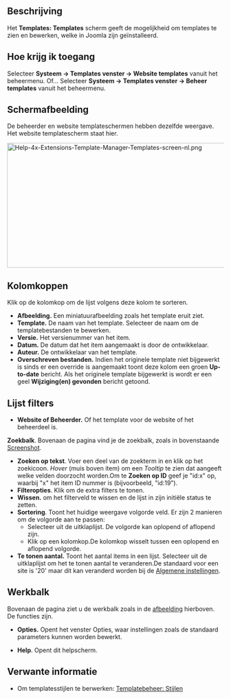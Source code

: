 <!-- Filename: Help4.x:Templates:_Templates / Display title: Templates: Templates -->

## Beschrijving

Het **Templates: Templates** scherm geeft de mogelijkheid om templates
te zien en bewerken, welke in Joomla zijn geïnstalleerd.

## Hoe krijg ik toegang

Selecteer **Systeem **→** Templates venster **→** Website templates**
vanuit het beheermenu. Of... Selecteer **Systeem **→** Templates
venster **→** Beheer templates** vanuit het beheermenu.

## Schermafbeelding

De beheerder en website templateschermen hebben dezelfde weergave. Het
website templatescherm staat hier.

<img
src="https://docs.joomla.org/images/thumb/9/92/Help-4x-Extensions-Template-Manager-Templates-screen-nl.png/800px-Help-4x-Extensions-Template-Manager-Templates-screen-nl.png.jpeg"
decoding="async"
srcset="https://docs.joomla.org/images/9/92/Help-4x-Extensions-Template-Manager-Templates-screen-nl.png 1.5x"
data-file-width="1137" data-file-height="412" width="800" height="290"
alt="Help-4x-Extensions-Template-Manager-Templates-screen-nl.png" />

## Kolomkoppen

Klik op de kolomkop om de lijst volgens deze kolom te sorteren.

- **Afbeelding.** Een miniatuurafbeelding zoals het template eruit ziet.
- **Template.** De naam van het template. Selecteer de naam om de
  templatebestanden te bewerken.
- **Versie.** Het versienummer van het item.
- **Datum.** De datum dat het item aangemaakt is door de ontwikkelaar.
- **Auteur.** De ontwikkelaar van het template.
- **Overschreven bestanden.** Indien het originele template niet
  bijgewerkt is sinds er een override is aangemaakt toont deze kolom een
  groen **Up-to-date** bericht. Als het originele template bijgewerkt is
  wordt er een geel **Wijziging(en) gevonden** bericht getoond.

## Lijst filters

- **Website of Beheerder.** Of het template voor de website of het
  beheerdeel is.

**Zoekbalk**. Bovenaan de pagina vind je de zoekbalk, zoals in
bovenstaande [Screenshot](#screenshot).

- **Zoeken op tekst**. Voer een deel van de zoekterm in en klik op het
  zoekicoon. *Hover* (muis boven item) om een *Tooltip* te zien dat
  aangeeft welke velden doorzocht worden.Om te **Zoeken op ID** geef je
  "id:x" op, waarbij "x" het item ID nummer is (bijvoorbeeld, "id:19").
- **Filteropties**. Klik om de extra filters te tonen.
- **Wissen.** om het filterveld te wissen en de lijst in zijn initiële
  status te zetten.
- **Sortering**. Toont het huidige weergave volgorde veld. Er zijn 2
  manieren om de volgorde aan te passen:
  - Selecteer uit de uitklaplijst. De volgorde kan oplopend of aflopend
    zijn.
  - Klik op een kolomkop.De kolomkop wisselt tussen een oplopend en
    aflopend volgorde.
- **Te tonen aantal.** Toont het aantal items in een lijst. Selecteer
  uit de uitklaplijst om het te tonen aantal te veranderen.De standaard
  voor een site is '20' maar dit kan veranderd worden bij de [Algemene
  instellingen](https://docs.joomla.org/Help4.x:Site_Global_Configuration/nl#defaultlistlimit "Help4.x:Site Global Configuration/nl").

## Werkbalk

Bovenaan de pagina ziet u de werkbalk zoals in de
[afbeelding](#Schermafbeelding) hierboven. De functies zijn.

- **Opties.** Opent het venster Opties, waar instellingen zoals de
  standaard parameters kunnen worden bewerkt.

<!-- -->

- **Help**. Opent dit helpscherm.

## Verwante informatie

- Om templatesstijlen te berwerken: [Templatebeheer:
  Stijlen](https://docs.joomla.org/Help4.x:Templates:_Styles/nl "Help4.x:Templates: Styles/nl")
